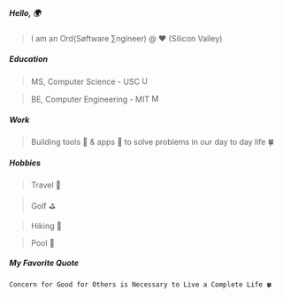 
<div id="owl" class='owl'>
  <div class='obody'>
    <div class='wing'></div>
    <div class='wing'></div>
    <div class='feet'></div>
    <div class='feet right'></div>
    <div class='feather'></div>
  </div>
  <div class='head'>
    <div class='eyes'>
      <div class='beak'></div>
      <div class='eye'>
        <div class='pupil'></div>
      </div>
      <div class='eye'>
        <div class='pupil'></div>
      </div>
    </div>
  </div>
</div>


##### Hello, 🌍

> I am an Ord(Søftware ∑ngineer) @ ❤️ (Silicon Valley)

##### Education

> MS, Computer Science - USC <img width="15" height="15" alt="USC_Trojan_Logo" src="https://github.com/user-attachments/assets/2268e526-942c-4d4b-84f4-08584a948b1a" />

> BE, Computer Engineering - MIT <img width="15" height="15" alt="MIT_Logo" src="https://github.com/user-attachments/assets/2adb1d9b-62c2-4393-8c21-56c0c1f4b05c" />


##### Work

> Building tools 🔧 & apps 📲 to solve problems in our day to day life 🍀

##### Hobbies

> Travel 🛫

> Golf ⛳️

> Hiking 🗻

> Pool 🌊

##### My Favorite Quote
```
Concern for Good for Others is Necessary to Live a Complete Life 🍀
```

<div class="butterfly hb">
  <div class="wing-bottom ha hb"></div>
  <div class="wing-top ha hb">
    <div class="dots r"></div>
  </div>
  <div class="wing-bottom ha hb"></div>
  <div class="wing-top ha hb">
    <div class="dots r"></div>
  </div>
  <div class="body r ha hb"></div>
  <div class="antenna r cat ha hb"></div>
</div>

<div class="bunny" role="img" aria-labelledby="alt">
    <div class="body">
        <div class="arm left-arm"></div>
        <div class="arm right-arm"></div>
        <div class="leg left-leg"></div>
        <div class="leg right-leg"></div>
    </div>
    <div class="ear left-ear"></div>
    <div class="ear right-ear"></div>
    <div class="hair-back"></div>
    <div class="head">
        <div class="hair"></div>
        <div class="cheek left-cheek"></div>
        <div class="cheek right-cheek"></div>
        <div class="eye left-eye"></div>
        <div class="eye right-eye"></div>
        <div class="mouth"></div>
        <div class="nose"></div>
    </div>
</div>
